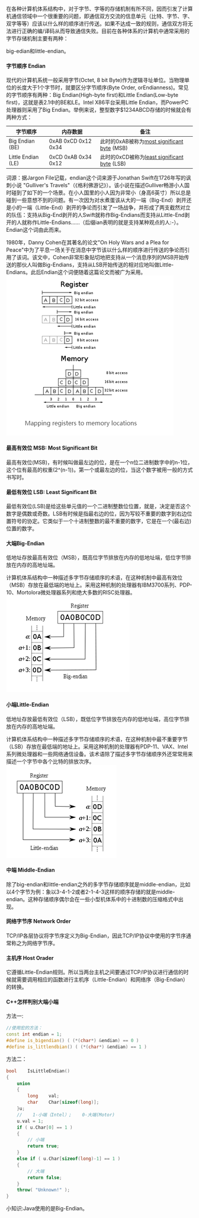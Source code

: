 在各种计算机体系结构中，对于字节、字等的存储机制有所不同，因而引发了计算机通信领域中一个很重要的问题，即通信双方交流的信息单元（比特、字节、字、双字等等）应该以什么样的顺序进行传送。如果不达成一致的规则，通信双方将无法进行正确的编/译码从而导致通信失败。目前在各种体系的计算机中通常采用的字节存储机制主要有两种：  

big-edian和little-endian。  

#### 字节顺序 Endian  

现代的计算机系统一般采用字节(Octet, 8 bit Byte)作为逻辑寻址单位。当物理单位的长度大于1个字节时，就要区分字节顺序(Byte Order, orEndianness)。常见的字节顺序有两种：Big Endian(High-byte first)和Little Endian(Low-byte first)，这就是表2.1中的BE和LE。Intel X86平台采用Little Endian，而PowerPC处理器则采用了Big Endian。举例来说，整型数字$1234ABCD存储的时候就会有两种方式：  

|      字节顺序       |       内存数据       |                                                备注                                                |
| ------------------ | ------------------- | -------------------------------------------------------------------------------------------------- |
| Big Endian (BE)    | 0xAB 0xCD 0x12 0x34 | 此时的0xAB被称为[most significant byte](http://en.wikipedia.org/wiki/Most_significant_byte) (MSB)   |
| Little Endian (LE) | 0xCD 0xAB 0x34 0x12 | 此时的0xCD被称为[least significant byte](http://en.wikipedia.org/wiki/Least_significant_byte) (LSB) |  


词源：据Jargon File记载，endian这个词来源于Jonathan Swift在1726年写的讽刺小说 "Gulliver's Travels"（《格利佛游记》）。该小说在描述Gulliver畅游小人国时碰到了如下的一个场景。在小人国里的小人因为非常小（身高6英寸）所以总是碰到一些意想不到的问题。有一次因为对水煮蛋该从大的一端（Big-End）剥开还是小的一端（Little-End）剥开的争论而引发了一场战争，并形成了两支截然对立的队伍：支持从Big-End剥开的人Swift就称作Big-Endians而支持从Little-End剥开的人就称作Little-Endians……（后缀ian表明的就是支持某种观点的人:-）。Endian这个词由此而来。  

1980年，Danny Cohen在其著名的论文"On Holy Wars and a Plea for Peace"中为了平息一场关于在消息中字节该以什么样的顺序进行传送的争论而引用了该词。该文中，Cohen非常形象贴切地把支持从一个消息序列的MSB开始传送的那伙人叫做Big-Endians，支持从LSB开始传送的相对应地叫做Little-Endians。此后Endian这个词便随着这篇论文而被广为采用。  
![Mapping registers to memory locations](_v_images/20191029175636594_6543.png)  

#### 最高有效位 MSB: Most Significant Bit  

最高有效位(MSB)，有时候叫做最左边的位，是在一个n位二进制数字中的n-1位，这个位有最高的权重(2^(n-1))。第一个或最左边的位，当这个数字被用一般的方式书写时。  

#### 最低有效位 LSB: Least Significant Bit  

最低有效位(LSB)是给这些单元值的一个二进制整数位位置，就是，决定是否这个数字是偶数或奇数。LSB有时候是指最右边的位，因为写较不重要的数字到右边位置符号的协定。它类似于一个十进制整数的最不重要的数字，它是在一个(最右边)位置的数字。  

#### 大端Big-Endian  

低地址存放最高有效位（MSB），既高位字节排放在内存的低地址端，低位字节排放在内存的高地址端。  

计算机体系结构中一种描述多字节存储顺序的术语，在这种机制中最高有效位（MSB）存放在最低端的地址上。采用这种机制的处理器有IBM3700系列、PDP-10、Mortolora微处理器系列和绝大多数的RISC处理器。  
![](_v_images/20191029175737634_29389.png)  


#### 小端Little-Endian  

低地址存放最低有效位（LSB），既低位字节排放在内存的低地址端，高位字节排放在内存的高地址端。  

计算机体系结构中一种描述多字节存储顺序的术语，在这种机制中最不重要字节（LSB）存放在最低端的地址上。采用这种机制的处理器有PDP-11、VAX、Intel系列微处理器和一些网络通信设备。该术语除了描述多字节存储顺序外还常常用来描述一个字节中各个比特的排放次序。  
![](_v_images/20191029175803924_15895.png)  


#### 中端 Middle-Endian  

除了big-endian和little-endian之外的多字节存储顺序就是middle-endian，比如以4个字节为例：象以3-4-1-2或者2-1-4-3这样的顺序存储的就是middle-endian。这种存储顺序偶尔会在一些小型机体系中的十进制数的压缩格式中出现。  

#### 网络字节序 Network Order  

TCP/IP各层协议将字节序定义为Big-Endian，因此TCP/IP协议中使用的字节序通常称之为网络字节序。  


#### 主机序 Host Orader  

它遵循Little-Endian规则。所以当两台主机之间要通过TCP/IP协议进行通信的时候就需要调用相应的函数进行主机序（Little-Endian）和网络序（Big-Endian）的转换。

 
 #### C++怎样判别大端小端  

方法一:  

```c++
//使用宏的方法：
const int endian = 1;
#define is_bigendian() ( (*(char*) &endian) == 0 )
#define is_littlendbian() ( (*(char*) &endian) == 1 )

```

方法二：  

```c++
bool    IsLittleEndian()
{
    union   
    {    
        long    val;
        char    Char[sizeof(long)];
    }u;
    //    1-小端（Intel）;    0-大端(Motor)
    u.val = 1;  
    if ( u.Char[0] == 1 )
    {
        // 小端
        return true;
    }  
    else if ( u.Char[sizeof(long)-1] == 1 )
    {
        // 大端
        return false;  
    } 
    throw( "Unknown!" );
}

```

小知识:Java使用的是Big-Endian。